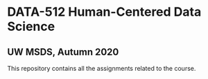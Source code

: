 # DATA-512 Human-Centered Data Science
## UW MSDS, Autumn 2020

This repository contains all the assignments related to the course.
